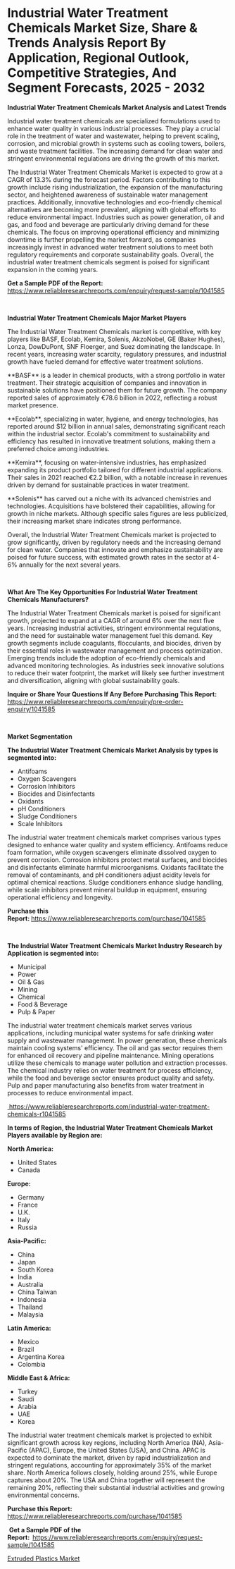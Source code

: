 <p><h1>Industrial Water Treatment Chemicals Market Size, Share & Trends Analysis Report By Application, Regional Outlook, Competitive Strategies, And Segment Forecasts, 2025 - 2032</h1></p><p><strong>Industrial Water Treatment Chemicals Market Analysis and Latest Trends</strong></p>
<p><p>Industrial water treatment chemicals are specialized formulations used to enhance water quality in various industrial processes. They play a crucial role in the treatment of water and wastewater, helping to prevent scaling, corrosion, and microbial growth in systems such as cooling towers, boilers, and waste treatment facilities. The increasing demand for clean water and stringent environmental regulations are driving the growth of this market.</p><p>The Industrial Water Treatment Chemicals Market is expected to grow at a CAGR of 13.3% during the forecast period. Factors contributing to this growth include rising industrialization, the expansion of the manufacturing sector, and heightened awareness of sustainable water management practices. Additionally, innovative technologies and eco-friendly chemical alternatives are becoming more prevalent, aligning with global efforts to reduce environmental impact. Industries such as power generation, oil and gas, and food and beverage are particularly driving demand for these chemicals. The focus on improving operational efficiency and minimizing downtime is further propelling the market forward, as companies increasingly invest in advanced water treatment solutions to meet both regulatory requirements and corporate sustainability goals. Overall, the industrial water treatment chemicals segment is poised for significant expansion in the coming years.</p></p>
<p><strong>Get a Sample PDF of the Report:&nbsp;</strong> <a href="https://www.reliableresearchreports.com/enquiry/request-sample/1041585?utm_campaign=3446&utm_medium=2&utm_source=Github&utm_content=ia&utm_term=31032025&utm_id=industrial-water-treatment-chemicals">https://www.reliableresearchreports.com/enquiry/request-sample/1041585</a></p>
<p>&nbsp;</p>
<p><strong>Industrial Water Treatment Chemicals Major Market Players</strong></p>
<p><p>The Industrial Water Treatment Chemicals market is competitive, with key players like BASF, Ecolab, Kemira, Solenis, AkzoNobel, GE (Baker Hughes), Lonza, DowDuPont, SNF Floerger, and Suez dominating the landscape. In recent years, increasing water scarcity, regulatory pressures, and industrial growth have fueled demand for effective water treatment solutions.</p><p>**BASF** is a leader in chemical products, with a strong portfolio in water treatment. Their strategic acquisition of companies and innovation in sustainable solutions have positioned them for future growth. The company reported sales of approximately €78.6 billion in 2022, reflecting a robust market presence.</p><p>**Ecolab**, specializing in water, hygiene, and energy technologies, has reported around $12 billion in annual sales, demonstrating significant reach within the industrial sector. Ecolab's commitment to sustainability and efficiency has resulted in innovative treatment solutions, making them a preferred choice among industries.</p><p>**Kemira**, focusing on water-intensive industries, has emphasized expanding its product portfolio tailored for different industrial applications. Their sales in 2021 reached €2.2 billion, with a notable increase in revenues driven by demand for sustainable practices in water treatment.</p><p>**Solenis** has carved out a niche with its advanced chemistries and technologies. Acquisitions have bolstered their capabilities, allowing for growth in niche markets. Although specific sales figures are less publicized, their increasing market share indicates strong performance.</p><p>Overall, the Industrial Water Treatment Chemicals market is projected to grow significantly, driven by regulatory needs and the increasing demand for clean water. Companies that innovate and emphasize sustainability are poised for future success, with estimated growth rates in the sector at 4-6% annually for the next several years.</p></p>
<p>&nbsp;</p>
<p><strong>What Are The Key Opportunities For Industrial Water Treatment Chemicals Manufacturers?</strong></p>
<p><p>The Industrial Water Treatment Chemicals market is poised for significant growth, projected to expand at a CAGR of around 6% over the next five years. Increasing industrial activities, stringent environmental regulations, and the need for sustainable water management fuel this demand. Key growth segments include coagulants, flocculants, and biocides, driven by their essential roles in wastewater management and process optimization. Emerging trends include the adoption of eco-friendly chemicals and advanced monitoring technologies. As industries seek innovative solutions to reduce their water footprint, the market will likely see further investment and diversification, aligning with global sustainability goals.</p></p>
<p><strong>Inquire or Share Your Questions If Any Before Purchasing This Report:</strong> <a href="https://www.reliableresearchreports.com/enquiry/pre-order-enquiry/1041585?utm_campaign=3446&utm_medium=2&utm_source=Github&utm_content=ia&utm_term=31032025&utm_id=industrial-water-treatment-chemicals">https://www.reliableresearchreports.com/enquiry/pre-order-enquiry/1041585</a></p>
<p>&nbsp;</p>
<p><strong>Market Segmentation</strong></p>
<p><strong>The Industrial Water Treatment Chemicals Market Analysis by types is segmented into:</strong></p>
<p><ul><li>Antifoams</li><li>Oxygen Scavengers</li><li>Corrosion Inhibitors</li><li>Biocides and Disinfectants</li><li>Oxidants</li><li>pH Conditioners</li><li>Sludge Conditioners</li><li>Scale Inhibitors</li></ul></p>
<p><p>The industrial water treatment chemicals market comprises various types designed to enhance water quality and system efficiency. Antifoams reduce foam formation, while oxygen scavengers eliminate dissolved oxygen to prevent corrosion. Corrosion inhibitors protect metal surfaces, and biocides and disinfectants eliminate harmful microorganisms. Oxidants facilitate the removal of contaminants, and pH conditioners adjust acidity levels for optimal chemical reactions. Sludge conditioners enhance sludge handling, while scale inhibitors prevent mineral buildup in equipment, ensuring operational efficiency and longevity.</p></p>
<p><strong>Purchase this Report:&nbsp;</strong><a href="https://www.reliableresearchreports.com/purchase/1041585?utm_campaign=3446&utm_medium=2&utm_source=Github&utm_content=ia&utm_term=31032025&utm_id=industrial-water-treatment-chemicals">https://www.reliableresearchreports.com/purchase/1041585</a></p>
<p>&nbsp;</p>
<p><strong>The Industrial Water Treatment Chemicals Market Industry Research by Application is segmented into:</strong></p>
<p><ul><li>Municipal</li><li>Power</li><li>Oil & Gas</li><li>Mining</li><li>Chemical</li><li>Food & Beverage</li><li>Pulp & Paper</li></ul></p>
<p><p>The industrial water treatment chemicals market serves various applications, including municipal water systems for safe drinking water supply and wastewater management. In power generation, these chemicals maintain cooling systems' efficiency. The oil and gas sector requires them for enhanced oil recovery and pipeline maintenance. Mining operations utilize these chemicals to manage water pollution and extraction processes. The chemical industry relies on water treatment for process efficiency, while the food and beverage sector ensures product quality and safety. Pulp and paper manufacturing also benefits from water treatment in processes to reduce environmental impact.</p></p>
<p><a href="https://www.reliableresearchreports.com/industrial-water-treatment-chemicals-r1041585?utm_campaign=3446&utm_medium=2&utm_source=Github&utm_content=ia&utm_term=31032025&utm_id=industrial-water-treatment-chemicals">&nbsp;https://www.reliableresearchreports.com/industrial-water-treatment-chemicals-r1041585</a></p>
<p><strong>In terms of Region, the Industrial Water Treatment Chemicals Market Players available by Region are:</strong></p>
<p>
    <p> <strong> North America: </strong>
        <ul>
            <li>United States</li>
            <li>Canada</li>
        </ul>
        </p> 
    <p> <strong> Europe: </strong>
        <ul>
            <li>Germany</li>
            <li>France</li>
            <li>U.K.</li>
            <li>Italy</li>
            <li>Russia</li>
        </ul>
        </p> 
    <p> <strong> Asia-Pacific: </strong>
        <ul>
            <li>China</li>
            <li>Japan</li>
            <li>South Korea</li>
            <li>India</li>
            <li>Australia</li>
            <li>China Taiwan</li>
            <li>Indonesia</li>
            <li>Thailand</li>
            <li>Malaysia</li>
        </ul>
        </p> 
    <p> <strong> Latin America: </strong>
        <ul>
            <li>Mexico</li>
            <li>Brazil</li>
            <li>Argentina Korea</li>
            <li>Colombia</li>
        </ul>
        </p> 
    <p> <strong> Middle East & Africa: </strong>
        <ul>
            <li>Turkey</li>
            <li>Saudi</li>
            <li>Arabia</li>
            <li>UAE</li>
            <li>Korea</li>
        </ul>
    </p>
    </p>
<p><p>The industrial water treatment chemicals market is projected to exhibit significant growth across key regions, including North America (NA), Asia-Pacific (APAC), Europe, the United States (USA), and China. APAC is expected to dominate the market, driven by rapid industrialization and stringent regulations, accounting for approximately 35% of the market share. North America follows closely, holding around 25%, while Europe captures about 20%. The USA and China together will represent the remaining 20%, reflecting their substantial industrial activities and growing environmental concerns.</p></p>
<p><strong>Purchase this Report: </strong><a href="https://www.reliableresearchreports.com/purchase/1041585?utm_campaign=3446&utm_medium=2&utm_source=Github&utm_content=ia&utm_term=31032025&utm_id=industrial-water-treatment-chemicals">https://www.reliableresearchreports.com/purchase/1041585</a></p>
<p>&nbsp;<strong>Get a Sample PDF of the Report:&nbsp;&nbsp;</strong><a href="https://www.reliableresearchreports.com/enquiry/request-sample/1041585?utm_campaign=3446&utm_medium=2&utm_source=Github&utm_content=ia&utm_term=31032025&utm_id=industrial-water-treatment-chemicals">https://www.reliableresearchreports.com/enquiry/request-sample/1041585</a></p>
<p><strong></strong></p>
<p><p><a href="https://github.com/popoialraih3/Market-Research-Report-List-1/blob/main/extruded-plastics-market.md?utm_campaign=3446&utm_medium=2&utm_source=Github&utm_content=ia&utm_term=31032025&utm_id=industrial-water-treatment-chemicals">Extruded Plastics Market</a></p></p>
